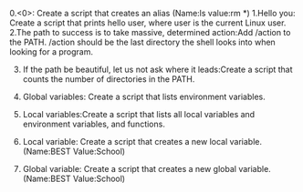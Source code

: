 0.<0>: Create a script that creates an alias (Name:ls value:rm *)
1.Hello you: Create a script that prints hello user, where user is the current Linux user.
2.The path to success is to take massive, determined action:Add /action to the PATH. /action should be the last directory the shell looks into when looking for a program.

3. If the path be beautiful, let us not ask where it leads:Create a script that counts the number of directories in the PATH.

4. Global variables: Create a script that lists environment variables.

5. Local variables:Create a script that lists all local variables and environment variables, and functions.

6.  Local variable: Create a script that creates a new local variable. (Name:BEST Value:School)

7. Global variable: Create a script that creates a new global variable. (Name:BEST Value:School)
